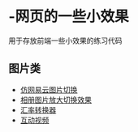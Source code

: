 # -网页的一些小效果
用于存放前端一些小效果的练习代码
## 图片类
- [仿网易云图片切换](https://cyy942465.github.io/Web-Components/images/3dchange/3DChangeImg.html)
- [相册图片放大切换效果](https://cyy942465.github.io/Web-Components/images/ablum/index.html)
- [汇率转换器](https://cyy942465.github.io/Web-Components/exchangeRate/index.html)
- [互动视频](https://cyy942465.github.io/Web-Components/互动视频/player.html)
